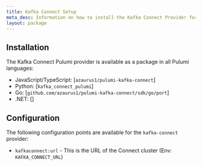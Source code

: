 ```yaml
---
title: Kafka Connect Setup
meta_desc: Information on how to install the Kafka Connect Provider for Pulumi.
layout: package
---
```


## Installation
The Kafka Connect Pulumi provider is available as a package in all Pulumi languages:
- JavaScript/TypeScript: [`azaurus1/pulumi-kafka-connect`]
- Python: [`kafka_connect_pulumi`]
- Go: [`github.com/azaurus1/pulumi-kafka-connect/sdk/go/port`]
- .NET: []

## Configuration
The following configuration points are available for the `kafka-connect` provider:
- `kafkaconnect:url` - This is the URL of the Connect cluster (Env: `KAFKA_CONNECT_URL`)

